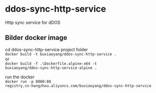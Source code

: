 # ddos-sync-http-service
Http sync service for dDOS

## Bilder docker image
cd ddos-sync-http-service project folder  
<code>docker build -t buxiaoyang/ddos-sync-http-service .</code>  
or  
<code>docker build -f .\Dockerfile.alpine-x64 -t buxiaoyang/ddos-sync-http-service-alpine .</code>  

run the docker  
<code>docker run -p 8080:80 registry.cn-hangzhou.aliyuncs.com/buxiaoyang/ddos-sync-http-service</code>